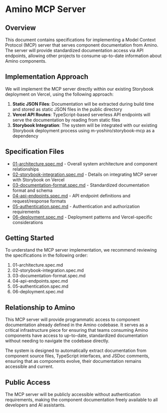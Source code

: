 # Amino MCP Server

## Overview

This document contains specifications for implementing a Model Context Protocol (MCP) server that serves component documentation from Amino. The server will provide standardized documentation access via API endpoints, allowing other projects to consume up-to-date information about Amino components.

## Implementation Approach

We will implement the MCP server directly within our existing Storybook deployment on Vercel, using the following approach:

1. **Static JSON Files**: Documentation will be extracted during build time and stored as static JSON files in the public directory
2. **Vercel API Routes**: TypeScript-based serverless API endpoints will serve the documentation by reading from static files
3. **Storybook Integration**: The system will be integrated with our existing Storybook deployment process using m-yoshiro/storybook-mcp as a dependency

## Specification Files

- [01-architecture.spec.md](./01-architecture.spec.md) - Overall system architecture and component relationships
- [02-storybook-integration.spec.md](./02-storybook-integration.spec.md) - Details on integrating MCP server with Storybook on Vercel
- [03-documentation-format.spec.md](./03-documentation-format.spec.md) - Standardized documentation format and schema
- [04-api-endpoints.spec.md](./04-api-endpoints.spec.md) - API endpoint definitions and request/response formats
- [05-authentication.spec.md](./05-authentication.spec.md) - Authentication and authorization requirements
- [06-deployment.spec.md](./06-deployment.spec.md) - Deployment patterns and Vercel-specific considerations

## Getting Started

To understand the MCP server implementation, we recommend reviewing the specifications in the following order:

1. 01-architecture.spec.md
2. 02-storybook-integration.spec.md 
3. 03-documentation-format.spec.md
4. 04-api-endpoints.spec.md
5. 05-authentication.spec.md
6. 06-deployment.spec.md

## Relationship to Amino

This MCP server will provide programmatic access to component documentation already defined in the Amino codebase. It serves as a critical infrastructure piece for ensuring that teams consuming Amino components have access to up-to-date, standardized documentation without needing to navigate the codebase directly.

The system is designed to automatically extract documentation from component source files, TypeScript interfaces, and JSDoc comments, ensuring that as components evolve, their documentation remains accessible and current.

## Public Access

The MCP server will be publicly accessible without authentication requirements, making the component documentation freely available to all developers and AI assistants.